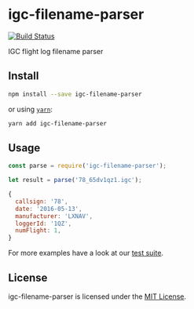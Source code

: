 igc-filename-parser
==============================================================================

[![Build Status](https://travis-ci.org/Turbo87/igc-filename-parser.svg?branch=master)](https://travis-ci.org/Turbo87/igc-filename-parser)

IGC flight log filename parser


Install
------------------------------------------------------------------------------

```bash
npm install --save igc-filename-parser
```

or using [`yarn`](https://yarnpkg.com/):

```bash
yarn add igc-filename-parser
```


Usage
------------------------------------------------------------------------------

```js
const parse = require('igc-filename-parser');

let result = parse('78_65dv1qz1.igc');
```

```js
{
  callsign: '78',
  date: '2016-05-13', 
  manufacturer: 'LXNAV', 
  loggerId: '1QZ', 
  numFlight: 1, 
}
```

For more examples have a look at our [test suite](test.js).

License
------------------------------------------------------------------------------

igc-filename-parser is licensed under the [MIT License](LICENSE).
